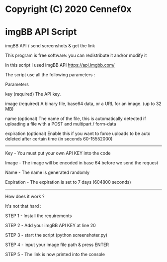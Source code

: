 # Copyright (C) 2020  Cennef0x
# imgBB API Script
imgBB API / send screenshots & get the link

This program is free software: you can redistribute it and/or modify it

In this script I used imgBB API 
https://api.imgbb.com/

The script use all the following parameters :

Parameters

key (required)
The API key.

image (required)
A binary file, base64 data, or a URL for an image. (up to 32 MB)

name (optional)
The name of the file, this is automatically detected if uploading a file with a POST and multipart / form-data

expiration (optional)
Enable this if you want to force uploads to be auto deleted after certain time (in seconds 60-15552000)

-------------------------------------------------------------------------------------------------------------------

Key - You must put your own API KEY into the code

Image - The image will be encoded in base 64 before we send the request

Name - The name is generated randomly

Expiration - The expiration is set to 7 days (604800 seconds)

-------------------------------------------------------------------------------------------------------------------

How does it work ?

It's not that hard :

STEP 1 - Install the requirements

STEP 2 - Add your imgBB API KEY at line 20

STEP 3 - start the script (python screenshoter.py)

STEP 4 - input your image file path & press ENTER

STEP 5 - The link is now printed into the console
